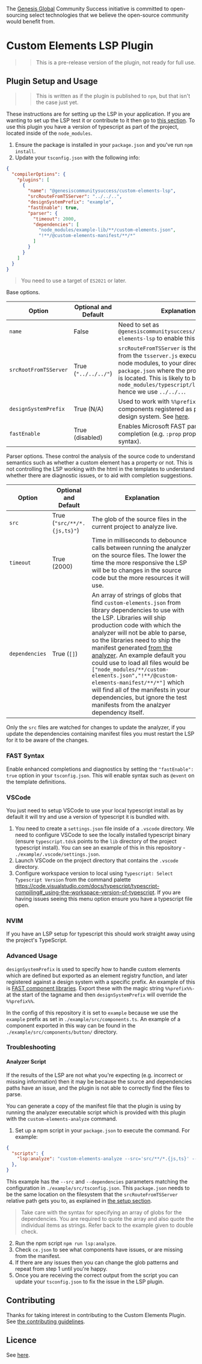 The [Genesis Global](https://genesis.global) Community Success initiative is committed to open-sourcing select technologies that we believe the open-source community would benefit from.

# Custom Elements LSP Plugin

>> This is a pre-release version of the plugin, not ready for full use.

<!-- Add an intro to the LSP stuff in FUI-1186 -->

## Plugin Setup and Usage

>> This is written as if the plugin is published to `npm`, but that isn't the case just yet.

These instructions are for setting up the LSP in your application. If you are wanting to set up the LSP test it or contribute to it then go to [this section](#plugin-development).
To use this plugin you have a version of typescript as part of the project, located inside of the `node_modules`.

1. Ensure the package is installed in your `package.json` and you've run `npm install`.
2. Update your `tsconfig.json` with the following info:

```json
{
  "compilerOptions": {
    "plugins": [
      {
        "name": "@genesiscommunitysuccess/custom-elements-lsp",
        "srcRouteFromTSServer": "../../..",
        "designSystemPrefix": "example",
        "fastEnable": true,
        "parser": {
          "timeout": 2000,
          "dependencies": [
            "node_modules/example-lib/**/custom-elements.json",
            "!**/@custom-elements-manifest/**/*"
          ]
        }
      }
    ]
  }
}
```
> You need to use a target of `ES2021` or later.

Base options.

| Option                | Optional and Default | Explanation                                                                                                                                                                                                                                                                  |
|---|---|--|
| `name`                | False                | Need to set as `@genesiscommunitysuccess/custom-elements-lsp` to enable this plugin.                                                                                                                                                                                         |
| `srcRootFromTSServer` | True (`"../../../"`)   | `srcRouteFromTSServer` is the relative path from the `tsserver.js` executable in your node modules, to your directory with the `package.json` where the project web root is located. This is likely to be `node_modules/typescript/lib/tsserver.js` hence we use `../../..`. |
| `designSystemPrefix`  | True (N/A)           | Used to work with `%%prefix%%` to handle components registered as part of a design system. See [here](#advanced-usage).                                                                                                                                                      |
| `fastEnable`          | True (disabled)      | Enables Microsoft FAST parsing and completion (e.g. `:prop` property binding syntax).                                                                                                                                                                                        |


Parser options. These control the analysis of the source code to understand semantics such as whether a custom element has a property or not. This is not controlling the LSP working with the html in the templates to understand whether there are diagnostic issues, or to aid with completion suggestions.

| Option | Optional and Default | Explanation |
|---|---|---|
| `src` | True (`"src/**/*.{js,ts}"`) | The glob of the source files in the current project to analyze live.  |
| `timeout` | True (2000) | Time in milliseconds to debounce calls between running the analyzer on the source files. The lower the time the more responsive the LSP will be to changes in the source code but the more resources it will use. |
| `dependencies` | True (`[]`) | An array of strings of globs that find `custom-elements.json` from library dependencies to use with the LSP. Libraries will ship production code with which the analyzer will not be able to parse, so the libraries need to ship the manifest generated [from the analyzer](https://custom-elements-manifest.open-wc.org/analyzer/config/). An example default you could use to load all files would be `["node_modules/**/custom-elements.json","!**/@custom-elements-manifest/**/*"]` which will find all of the manifests in your dependencies, but ignore the test manifests from the analzyer dependency itself.

Only the `src` files are watched for changes to update the analyzer, if you update the dependencies containing manifest files you must restart the LSP for it to be aware of the changes.

### FAST Syntax

Enable enhanced completions and diagnostics by setting the `"fastEnable": true` option in your `tsconfig.json`. This will enable syntax such as `@event` on the template definitions.

<!-- If we get more language plugins then we need to also explain about setting the language for the lsp analyzer as well as the plugin -->

### VSCode

You just need to setup VSCode to use your local typescript install as by default it will try and use a version of typescript it is bundled with.

1. You need to create a `settings.json` file inside of a `.vscode` directory. We need to configure VSCode to see the locally installed typescript binary (ensure `typescript.tdsk` points to the `lib` directory of the project typescript install). You can see an example of this in this repository - `./example/.vscode/settings.json`.
2. Launch VSCode on the project directory that contains the `.vscode` directory.
3. Configure workspace version to local using `Typescript: Select Typescript Version` from the command palette https://code.visualstudio.com/docs/typescript/typescript-compiling#_using-the-workspace-version-of-typescript. If you are having issues seeing this menu option ensure you have a typescript file open.

### NVIM

If you have an LSP setup for typescript this should work straight away using the project's TypeScript.

### Advanced Usage

`designSystemPrefix` is used to specify how to handle custom elements which are defined but exported as an element registry function, and later registered against a design system with a specific prefix. An example of this is [FAST component libraries](https://www.fast.design/docs/design-systems/creating-a-component-library). Export these with the magic string `%%prefix%%-` at the start of the tagname and then `designSystemPrefix` will override the `%%prefix%%`.

In the config of this repository it is set to `example` because we use the `example` prefix as set in `./example/src/components.ts`. An example of a component exported in this way can be found in the `./example/src/components/button/` directory.

### Troubleshooting

#### Analyzer Script

If the results of the LSP are not what you're expecting (e.g. incorrect or missing information) then it may be because the source and dependencies paths have an issue, and the plugin is not able to correctly find the files to parse.

You can generate a copy of the manifest file that the plugin is using by running the analyzer executable script which is provided with this plugin with the `custom-elements-analyze` command.

1. Set up a npm script in your `package.json` to execute the command. For example:

```json
{
  "scripts": {
    "lsp:analyze": "custom-elements-analyze --src='src/**/*.{js,ts}' --dependencies='[\"node_modules/example-lib/**/custom-elements.json\",\"!**/@custom-elements-manifest/**/*\"]'",
  },
}
```

This example has the `--src` and `--dependencies` parameters matching the configuration in `./example/src/tsconfig.json`. This `package.json` needs to be the same location on the filesystem that the `srcRouteFromTSServer` relative path gets you to, as explained in [the setup section](#plugin-setup-and-usage).

> Take care with the syntax for specifying an array of globs for the dependencies. You are required to quote the array and also quote the individual items as strings. Refer back to the example given to double check.

2. Run the npm script `npm run lsp:analyze`.
3. Check `ce.json` to see what components have issues, or are missing from the manifest.
4. If there are any issues then you can change the glob patterns and repeat from step 1 until you're happy.
5. Once you are receiving the correct output from the script you can update your `tsconfig.json` to fix the issue in the LSP plugin.

## Contributing

Thanks for taking interest in contributing to the Custom Elements Plugin. See [the contributing guidelines](./CONTRIBUTING.md).

## Licence

See [here](./licence.md).
